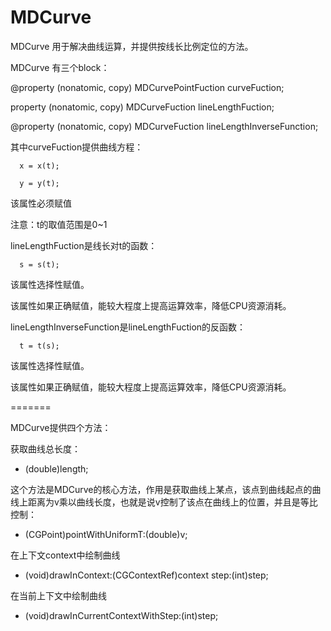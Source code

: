 MDCurve
=======

MDCurve 用于解决曲线运算，并提供按线长比例定位的方法。

MDCurve 有三个block：

@property (nonatomic, copy) MDCurvePointFuction curveFuction;

property (nonatomic, copy) MDCurveFuction lineLengthFuction;

@property (nonatomic, copy) MDCurveFuction lineLengthInverseFunction;

其中curveFuction提供曲线方程：

      x = x(t);

      y = y(t);

该属性必须赋值

注意：t的取值范围是0~1

lineLengthFuction是线长对t的函数：

      s = s(t);

该属性选择性赋值。

该属性如果正确赋值，能较大程度上提高运算效率，降低CPU资源消耗。

lineLengthInverseFunction是lineLengthFuction的反函数：

      t = t(s);

该属性选择性赋值。

该属性如果正确赋值，能较大程度上提高运算效率，降低CPU资源消耗。

=======

MDCurve提供四个方法：

获取曲线总长度：

- (double)length;


这个方法是MDCurve的核心方法，作用是获取曲线上某点，该点到曲线起点的曲线上距离为v乘以曲线长度，也就是说v控制了该点在曲线上的位置，并且是等比控制：

- (CGPoint)pointWithUniformT:(double)v;


在上下文context中绘制曲线

- (void)drawInContext:(CGContextRef)context step:(int)step;


在当前上下文中绘制曲线

- (void)drawInCurrentContextWithStep:(int)step;
